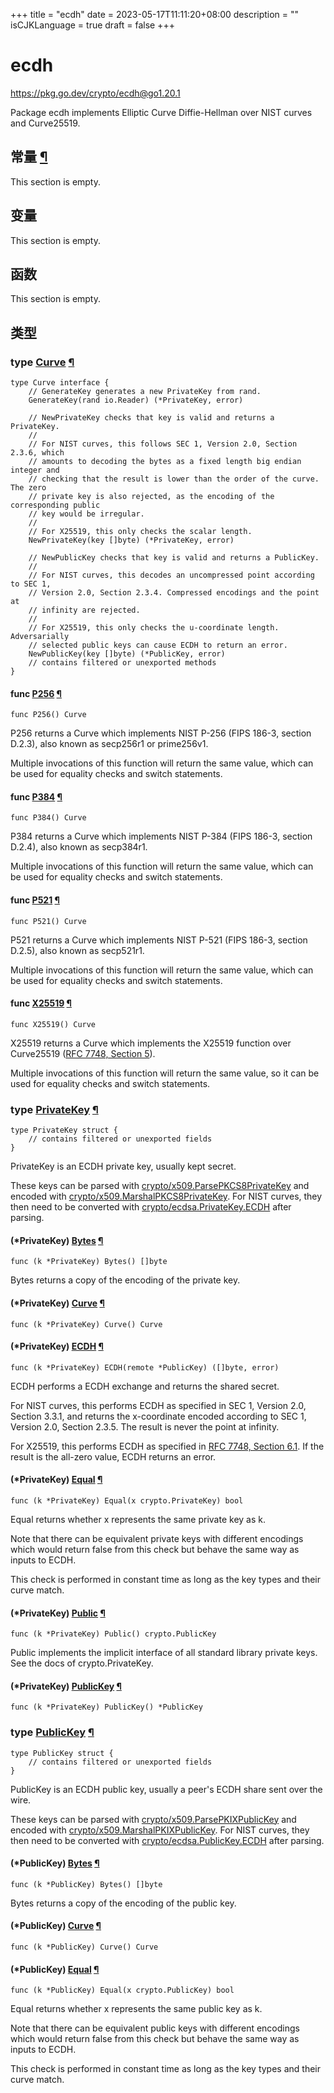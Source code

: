 +++
title = "ecdh"
date = 2023-05-17T11:11:20+08:00
description = ""
isCJKLanguage = true
draft = false
+++
# ecdh

https://pkg.go.dev/crypto/ecdh@go1.20.1



Package ecdh implements Elliptic Curve Diffie-Hellman over NIST curves and Curve25519.





  
  
  


  
  
  
  
  


  
  

## 常量 [¶](https://pkg.go.dev/crypto/ecdh@go1.20.1#pkg-constants)

This section is empty.

## 变量

This section is empty.

## 函数

This section is empty.

## 类型

### type [Curve](https://cs.opensource.google/go/go/+/go1.20.1:src/crypto/ecdh/ecdh.go;l=17) [¶](https://pkg.go.dev/crypto/ecdh@go1.20.1#Curve)

```
type Curve interface {
	// GenerateKey generates a new PrivateKey from rand.
	GenerateKey(rand io.Reader) (*PrivateKey, error)

	// NewPrivateKey checks that key is valid and returns a PrivateKey.
	//
	// For NIST curves, this follows SEC 1, Version 2.0, Section 2.3.6, which
	// amounts to decoding the bytes as a fixed length big endian integer and
	// checking that the result is lower than the order of the curve. The zero
	// private key is also rejected, as the encoding of the corresponding public
	// key would be irregular.
	//
	// For X25519, this only checks the scalar length.
	NewPrivateKey(key []byte) (*PrivateKey, error)

	// NewPublicKey checks that key is valid and returns a PublicKey.
	//
	// For NIST curves, this decodes an uncompressed point according to SEC 1,
	// Version 2.0, Section 2.3.4. Compressed encodings and the point at
	// infinity are rejected.
	//
	// For X25519, this only checks the u-coordinate length. Adversarially
	// selected public keys can cause ECDH to return an error.
	NewPublicKey(key []byte) (*PublicKey, error)
	// contains filtered or unexported methods
}
```

#### func [P256](https://cs.opensource.google/go/go/+/go1.20.1:src/crypto/ecdh/nist.go;l=219) [¶](https://pkg.go.dev/crypto/ecdh@go1.20.1#P256)

```
func P256() Curve
```

P256 returns a Curve which implements NIST P-256 (FIPS 186-3, section D.2.3), also known as secp256r1 or prime256v1.

Multiple invocations of this function will return the same value, which can be used for equality checks and switch statements.

#### func [P384](https://cs.opensource.google/go/go/+/go1.20.1:src/crypto/ecdh/nist.go;l=238) [¶](https://pkg.go.dev/crypto/ecdh@go1.20.1#P384)

```
func P384() Curve
```

P384 returns a Curve which implements NIST P-384 (FIPS 186-3, section D.2.4), also known as secp384r1.

Multiple invocations of this function will return the same value, which can be used for equality checks and switch statements.

#### func [P521](https://cs.opensource.google/go/go/+/go1.20.1:src/crypto/ecdh/nist.go;l=259) [¶](https://pkg.go.dev/crypto/ecdh@go1.20.1#P521)

```
func P521() Curve
```

P521 returns a Curve which implements NIST P-521 (FIPS 186-3, section D.2.5), also known as secp521r1.

Multiple invocations of this function will return the same value, which can be used for equality checks and switch statements.

#### func [X25519](https://cs.opensource.google/go/go/+/go1.20.1:src/crypto/ecdh/x25519.go;l=25) [¶](https://pkg.go.dev/crypto/ecdh@go1.20.1#X25519)

```
func X25519() Curve
```

X25519 returns a Curve which implements the X25519 function over Curve25519 ([RFC 7748, Section 5](https://rfc-editor.org/rfc/rfc7748.html#section-5)).

Multiple invocations of this function will return the same value, so it can be used for equality checks and switch statements.

### type [PrivateKey](https://cs.opensource.google/go/go/+/go1.20.1:src/crypto/ecdh/ecdh.go;l=102) [¶](https://pkg.go.dev/crypto/ecdh@go1.20.1#PrivateKey)

```
type PrivateKey struct {
	// contains filtered or unexported fields
}
```

PrivateKey is an ECDH private key, usually kept secret.

These keys can be parsed with [crypto/x509.ParsePKCS8PrivateKey](https://pkg.go.dev/crypto/x509#ParsePKCS8PrivateKey) and encoded with [crypto/x509.MarshalPKCS8PrivateKey](https://pkg.go.dev/crypto/x509#MarshalPKCS8PrivateKey). For NIST curves, they then need to be converted with [crypto/ecdsa.PrivateKey.ECDH](https://pkg.go.dev/crypto/ecdsa#PrivateKey.ECDH) after parsing.

#### (*PrivateKey) [Bytes](https://cs.opensource.google/go/go/+/go1.20.1:src/crypto/ecdh/ecdh.go;l=125) [¶](https://pkg.go.dev/crypto/ecdh@go1.20.1#PrivateKey.Bytes)

```
func (k *PrivateKey) Bytes() []byte
```

Bytes returns a copy of the encoding of the private key.

#### (*PrivateKey) [Curve](https://cs.opensource.google/go/go/+/go1.20.1:src/crypto/ecdh/ecdh.go;l=148) [¶](https://pkg.go.dev/crypto/ecdh@go1.20.1#PrivateKey.Curve)

```
func (k *PrivateKey) Curve() Curve
```

#### (*PrivateKey) [ECDH](https://cs.opensource.google/go/go/+/go1.20.1:src/crypto/ecdh/ecdh.go;l=120) [¶](https://pkg.go.dev/crypto/ecdh@go1.20.1#PrivateKey.ECDH)

```
func (k *PrivateKey) ECDH(remote *PublicKey) ([]byte, error)
```

ECDH performs a ECDH exchange and returns the shared secret.

For NIST curves, this performs ECDH as specified in SEC 1, Version 2.0, Section 3.3.1, and returns the x-coordinate encoded according to SEC 1, Version 2.0, Section 2.3.5. The result is never the point at infinity.

For X25519, this performs ECDH as specified in [RFC 7748, Section 6.1](https://rfc-editor.org/rfc/rfc7748.html#section-6.1). If the result is the all-zero value, ECDH returns an error.

#### (*PrivateKey) [Equal](https://cs.opensource.google/go/go/+/go1.20.1:src/crypto/ecdh/ecdh.go;l=139) [¶](https://pkg.go.dev/crypto/ecdh@go1.20.1#PrivateKey.Equal)

```
func (k *PrivateKey) Equal(x crypto.PrivateKey) bool
```

Equal returns whether x represents the same private key as k.

Note that there can be equivalent private keys with different encodings which would return false from this check but behave the same way as inputs to ECDH.

This check is performed in constant time as long as the key types and their curve match.

#### (*PrivateKey) [Public](https://cs.opensource.google/go/go/+/go1.20.1:src/crypto/ecdh/ecdh.go;l=177) [¶](https://pkg.go.dev/crypto/ecdh@go1.20.1#PrivateKey.Public)

```
func (k *PrivateKey) Public() crypto.PublicKey
```

Public implements the implicit interface of all standard library private keys. See the docs of crypto.PrivateKey.

#### (*PrivateKey) [PublicKey](https://cs.opensource.google/go/go/+/go1.20.1:src/crypto/ecdh/ecdh.go;l=152) [¶](https://pkg.go.dev/crypto/ecdh@go1.20.1#PrivateKey.PublicKey)

```
func (k *PrivateKey) PublicKey() *PublicKey
```

### type [PublicKey](https://cs.opensource.google/go/go/+/go1.20.1:src/crypto/ecdh/ecdh.go;l=63) [¶](https://pkg.go.dev/crypto/ecdh@go1.20.1#PublicKey)

```
type PublicKey struct {
	// contains filtered or unexported fields
}
```

PublicKey is an ECDH public key, usually a peer's ECDH share sent over the wire.

These keys can be parsed with [crypto/x509.ParsePKIXPublicKey](https://pkg.go.dev/crypto/x509#ParsePKIXPublicKey) and encoded with [crypto/x509.MarshalPKIXPublicKey](https://pkg.go.dev/crypto/x509#MarshalPKIXPublicKey). For NIST curves, they then need to be converted with [crypto/ecdsa.PublicKey.ECDH](https://pkg.go.dev/crypto/ecdsa#PublicKey.ECDH) after parsing.

#### (*PublicKey) [Bytes](https://cs.opensource.google/go/go/+/go1.20.1:src/crypto/ecdh/ecdh.go;l=70) [¶](https://pkg.go.dev/crypto/ecdh@go1.20.1#PublicKey.Bytes)

```
func (k *PublicKey) Bytes() []byte
```

Bytes returns a copy of the encoding of the public key.

#### (*PublicKey) [Curve](https://cs.opensource.google/go/go/+/go1.20.1:src/crypto/ecdh/ecdh.go;l=93) [¶](https://pkg.go.dev/crypto/ecdh@go1.20.1#PublicKey.Curve)

```
func (k *PublicKey) Curve() Curve
```

#### (*PublicKey) [Equal](https://cs.opensource.google/go/go/+/go1.20.1:src/crypto/ecdh/ecdh.go;l=84) [¶](https://pkg.go.dev/crypto/ecdh@go1.20.1#PublicKey.Equal)

```
func (k *PublicKey) Equal(x crypto.PublicKey) bool
```

Equal returns whether x represents the same public key as k.

Note that there can be equivalent public keys with different encodings which would return false from this check but behave the same way as inputs to ECDH.

This check is performed in constant time as long as the key types and their curve match.